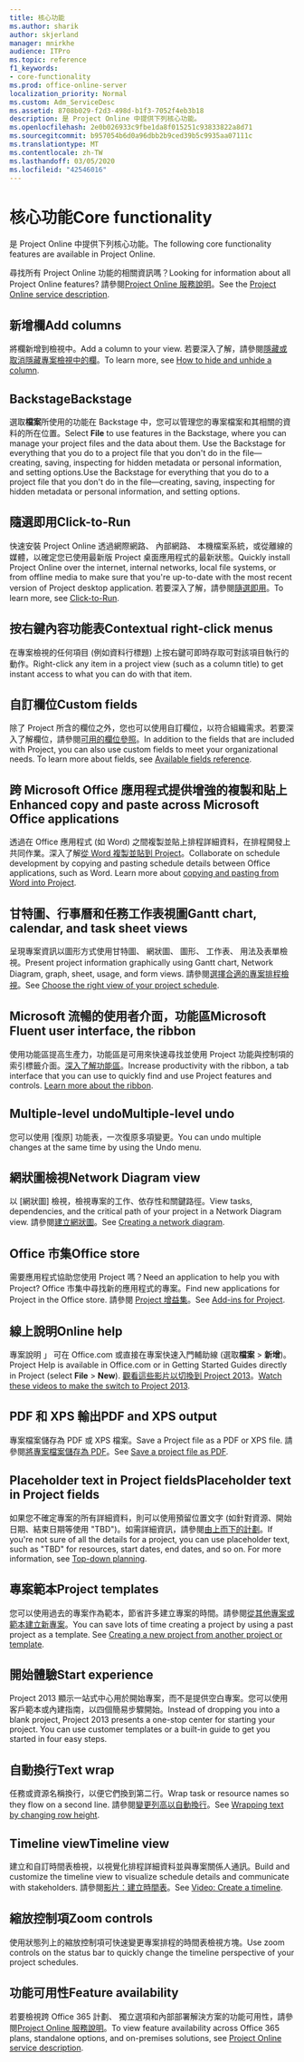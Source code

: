 ```yaml
---
title: 核心功能
ms.author: sharik
author: skjerland
manager: mnirkhe
audience: ITPro
ms.topic: reference
f1_keywords:
- core-functionality
ms.prod: office-online-server
localization_priority: Normal
ms.custom: Adm_ServiceDesc
ms.assetid: 8708b029-f2d3-498d-b1f3-7052f4eb3b18
description: 是 Project Online 中提供下列核心功能。
ms.openlocfilehash: 2e0b026933c9fbe1da8f015251c93833822a8d71
ms.sourcegitcommit: b957054b6d0a96dbb2b9ced39b5c9935aa07111c
ms.translationtype: MT
ms.contentlocale: zh-TW
ms.lasthandoff: 03/05/2020
ms.locfileid: "42546016"
---
```

# <a name="core-functionality"></a><span data-ttu-id="1d01d-103">核心功能</span><span class="sxs-lookup"><span data-stu-id="1d01d-103">Core functionality</span></span>

<span data-ttu-id="1d01d-104">是 Project Online 中提供下列核心功能。</span><span class="sxs-lookup"><span data-stu-id="1d01d-104">The following core functionality features are available in Project Online.</span></span>
  
<span data-ttu-id="1d01d-105">尋找所有 Project Online 功能的相關資訊嗎？</span><span class="sxs-lookup"><span data-stu-id="1d01d-105">Looking for information about all Project Online features?</span></span> <span data-ttu-id="1d01d-106">請參閱[Project Online 服務說明](project-online-service-description.md)。</span><span class="sxs-lookup"><span data-stu-id="1d01d-106">See the [Project Online service description](project-online-service-description.md).</span></span>
  
## <a name="add-columns"></a><span data-ttu-id="1d01d-107">新增欄</span><span class="sxs-lookup"><span data-stu-id="1d01d-107">Add columns</span></span>

<span data-ttu-id="1d01d-108">將欄新增到檢視中。</span><span class="sxs-lookup"><span data-stu-id="1d01d-108">Add a column to your view.</span></span> <span data-ttu-id="1d01d-109">若要深入了解，請參閱[隱藏或取消隱藏專案檢視中的欄](https://go.microsoft.com/fwlink/p/?LinkId=271343)。</span><span class="sxs-lookup"><span data-stu-id="1d01d-109">To learn more, see [How to hide and unhide a column](https://go.microsoft.com/fwlink/p/?LinkId=271343).</span></span>
  
## <a name="backstage"></a><span data-ttu-id="1d01d-110">Backstage</span><span class="sxs-lookup"><span data-stu-id="1d01d-110">Backstage</span></span>

<span data-ttu-id="1d01d-111">選取**檔案**所使用的功能在 Backstage 中，您可以管理您的專案檔案和其相關的資料的所在位置。</span><span class="sxs-lookup"><span data-stu-id="1d01d-111">Select **File** to use features in the Backstage, where you can manage your project files and the data about them.</span></span> <span data-ttu-id="1d01d-112">Use the Backstage for everything that you do to a project file that you don't do in the file—creating, saving, inspecting for hidden metadata or personal information, and setting options.</span><span class="sxs-lookup"><span data-stu-id="1d01d-112">Use the Backstage for everything that you do to a project file that you don't do in the file—creating, saving, inspecting for hidden metadata or personal information, and setting options.</span></span> 
  
## <a name="click-to-run"></a><span data-ttu-id="1d01d-113">隨選即用</span><span class="sxs-lookup"><span data-stu-id="1d01d-113">Click-to-Run</span></span>

<span data-ttu-id="1d01d-114">快速安裝 Project Online 透過網際網路、 內部網路、 本機檔案系統，或從離線的媒體，以確定您已使用最新版 Project 桌面應用程式的最新狀態。</span><span class="sxs-lookup"><span data-stu-id="1d01d-114">Quickly install Project Online over the internet, internal networks, local file systems, or from offline media to make sure that you're up-to-date with the most recent version of Project desktop application.</span></span> <span data-ttu-id="1d01d-115">若要深入了解，請參閱[隨選即用](https://go.microsoft.com/fwlink/p/?LinkId=271596)。</span><span class="sxs-lookup"><span data-stu-id="1d01d-115">To learn more, see [Click-to-Run](https://go.microsoft.com/fwlink/p/?LinkId=271596).</span></span>
  
## <a name="contextual-right-click-menus"></a><span data-ttu-id="1d01d-116">按右鍵內容功能表</span><span class="sxs-lookup"><span data-stu-id="1d01d-116">Contextual right-click menus</span></span>

<span data-ttu-id="1d01d-117">在專案檢視的任何項目 (例如資料行標題) 上按右鍵可即時存取可對該項目執行的動作。</span><span class="sxs-lookup"><span data-stu-id="1d01d-117">Right-click any item in a project view (such as a column title) to get instant access to what you can do with that item.</span></span>
  
## <a name="custom-fields"></a><span data-ttu-id="1d01d-118">自訂欄位</span><span class="sxs-lookup"><span data-stu-id="1d01d-118">Custom fields</span></span>

<span data-ttu-id="1d01d-p105">除了 Project 所含的欄位之外，您也可以使用自訂欄位，以符合組織需求。若要深入了解欄位，請參閱[可用的欄位參照](https://support.office.com/en-us/article/Available-fields-reference-615a4563-1cc3-40f4-b66f-1b17e793a460)。</span><span class="sxs-lookup"><span data-stu-id="1d01d-p105">In addition to the fields that are included with Project, you can also use custom fields to meet your organizational needs. To learn more about fields, see [Available fields reference](https://support.office.com/en-us/article/Available-fields-reference-615a4563-1cc3-40f4-b66f-1b17e793a460).</span></span>
  
## <a name="enhanced-copy-and-paste-across-microsoft-office-applications"></a><span data-ttu-id="1d01d-121">跨 Microsoft Office 應用程式提供增強的複製和貼上</span><span class="sxs-lookup"><span data-stu-id="1d01d-121">Enhanced copy and paste across Microsoft Office applications</span></span>

<span data-ttu-id="1d01d-p106">透過在 Office 應用程式 (如 Word) 之間複製並貼上排程詳細資料，在排程開發上共同作業。深入了解[從 Word 複製並貼到 Project](https://go.microsoft.com/fwlink/p/?LinkId=271330)。</span><span class="sxs-lookup"><span data-stu-id="1d01d-p106">Collaborate on schedule development by copying and pasting schedule details between Office applications, such as Word. Learn more about [copying and pasting from Word into Project](https://go.microsoft.com/fwlink/p/?LinkId=271330).</span></span>
  
## <a name="gantt-chart-calendar-and-task-sheet-views"></a><span data-ttu-id="1d01d-124">甘特圖、行事曆和任務工作表視圖</span><span class="sxs-lookup"><span data-stu-id="1d01d-124">Gantt chart, calendar, and task sheet views</span></span>

<span data-ttu-id="1d01d-125">呈現專案資訊以圖形方式使用甘特圖、 網狀圖、 圖形、 工作表、 用法及表單檢視。</span><span class="sxs-lookup"><span data-stu-id="1d01d-125">Present project information graphically using Gantt chart, Network Diagram, graph, sheet, usage, and form views.</span></span> <span data-ttu-id="1d01d-126">請參閱[選擇合適的專案排程檢視](https://go.microsoft.com/fwlink/?LinkId=402905)。</span><span class="sxs-lookup"><span data-stu-id="1d01d-126">See [Choose the right view of your project schedule](https://go.microsoft.com/fwlink/?LinkId=402905).</span></span>
  
## <a name="microsoft-fluent-user-interface-the-ribbon"></a><span data-ttu-id="1d01d-127">Microsoft 流暢的使用者介面，功能區</span><span class="sxs-lookup"><span data-stu-id="1d01d-127">Microsoft Fluent user interface, the ribbon</span></span>

<span data-ttu-id="1d01d-p108">使用功能區提高生產力，功能區是可用來快速尋找並使用 Project 功能與控制項的索引標籤介面。[深入了解功能區](https://go.microsoft.com/fwlink/p/?LinkId=271325)。</span><span class="sxs-lookup"><span data-stu-id="1d01d-p108">Increase productivity with the ribbon, a tab interface that you can use to quickly find and use Project features and controls. [Learn more about the ribbon](https://go.microsoft.com/fwlink/p/?LinkId=271325).</span></span>
  
## <a name="multiple-level-undo"></a><span data-ttu-id="1d01d-130">Multiple-level undo</span><span class="sxs-lookup"><span data-stu-id="1d01d-130">Multiple-level undo</span></span>

<span data-ttu-id="1d01d-131">您可以使用 [復原] 功能表，一次復原多項變更。</span><span class="sxs-lookup"><span data-stu-id="1d01d-131">You can undo multiple changes at the same time by using the Undo menu.</span></span> 
  
## <a name="network-diagram-view"></a><span data-ttu-id="1d01d-132">網狀圖檢視</span><span class="sxs-lookup"><span data-stu-id="1d01d-132">Network Diagram view</span></span>

<span data-ttu-id="1d01d-133">以 [網狀圖] 檢視，檢視專案的工作、依存性和關鍵路徑。</span><span class="sxs-lookup"><span data-stu-id="1d01d-133">View tasks, dependencies, and the critical path of your project in a Network Diagram view.</span></span> <span data-ttu-id="1d01d-134">請參閱[建立網狀圖](https://go.microsoft.com/fwlink/p/?LinkId=271338)。</span><span class="sxs-lookup"><span data-stu-id="1d01d-134">See [Creating a network diagram](https://go.microsoft.com/fwlink/p/?LinkId=271338).</span></span>
  
## <a name="office-store"></a><span data-ttu-id="1d01d-135">Office 市集</span><span class="sxs-lookup"><span data-stu-id="1d01d-135">Office store</span></span>

<span data-ttu-id="1d01d-136">需要應用程式協助您使用 Project 嗎？</span><span class="sxs-lookup"><span data-stu-id="1d01d-136">Need an application to help you with Project?</span></span> <span data-ttu-id="1d01d-137">Office 市集中尋找新的應用程式的專案。</span><span class="sxs-lookup"><span data-stu-id="1d01d-137">Find new applications for Project in the Office store.</span></span> <span data-ttu-id="1d01d-138">請參閱 [Project 增益集](https://go.microsoft.com/fwlink/?LinkId=273883)。</span><span class="sxs-lookup"><span data-stu-id="1d01d-138">See [Add-ins for Project](https://go.microsoft.com/fwlink/?LinkId=273883).</span></span>
  
## <a name="online-help"></a><span data-ttu-id="1d01d-139">線上說明</span><span class="sxs-lookup"><span data-stu-id="1d01d-139">Online help</span></span>

<span data-ttu-id="1d01d-140">專案說明 」 可在 Office.com 或直接在專案快速入門輔助線 (選取**檔案** \> **新增**)。</span><span class="sxs-lookup"><span data-stu-id="1d01d-140">Project Help is available in Office.com or in Getting Started Guides directly in Project (select **File** \> **New**).</span></span> <span data-ttu-id="1d01d-141">[觀看這些影片以切換到 Project 2013](https://go.microsoft.com/fwlink/p/?LinkId=271325)。</span><span class="sxs-lookup"><span data-stu-id="1d01d-141">[Watch these videos to make the switch to Project 2013](https://go.microsoft.com/fwlink/p/?LinkId=271325).</span></span>
  
## <a name="pdf-and-xps-output"></a><span data-ttu-id="1d01d-142">PDF 和 XPS 輸出</span><span class="sxs-lookup"><span data-stu-id="1d01d-142">PDF and XPS output</span></span>

<span data-ttu-id="1d01d-143">專案檔案儲存為 PDF 或 XPS 檔案。</span><span class="sxs-lookup"><span data-stu-id="1d01d-143">Save a Project file as a PDF or XPS file.</span></span> <span data-ttu-id="1d01d-144">請參閱[將專案檔案儲存為 PDF](https://go.microsoft.com/fwlink/p/?LinkId=271350)。</span><span class="sxs-lookup"><span data-stu-id="1d01d-144">See [Save a project file as PDF](https://go.microsoft.com/fwlink/p/?LinkId=271350).</span></span>
  
## <a name="placeholder-text-in-project-fields"></a><span data-ttu-id="1d01d-145">Placeholder text in Project fields</span><span class="sxs-lookup"><span data-stu-id="1d01d-145">Placeholder text in Project fields</span></span>

<span data-ttu-id="1d01d-p113">如果您不確定專案的所有詳細資料，則可以使用預留位置文字 (如針對資源、開始日期、結束日期等使用 "TBD")。如需詳細資訊，請參閱[由上而下的計劃](https://go.microsoft.com/fwlink/p/?LinkId=271333)。</span><span class="sxs-lookup"><span data-stu-id="1d01d-p113">If you're not sure of all the details for a project, you can use placeholder text, such as "TBD" for resources, start dates, end dates, and so on. For more information, see [Top-down planning](https://go.microsoft.com/fwlink/p/?LinkId=271333).</span></span>
  
## <a name="project-templates"></a><span data-ttu-id="1d01d-148">專案範本</span><span class="sxs-lookup"><span data-stu-id="1d01d-148">Project templates</span></span>

<span data-ttu-id="1d01d-p114">您可以使用過去的專案作為範本，節省許多建立專案的時間。請參閱[從其他專案或範本建立新專案](https://go.microsoft.com/fwlink/p/?LinkId=271328)。</span><span class="sxs-lookup"><span data-stu-id="1d01d-p114">You can save lots of time creating a project by using a past project as a template. See [Creating a new project from another project or template](https://go.microsoft.com/fwlink/p/?LinkId=271328).</span></span>
  
## <a name="start-experience"></a><span data-ttu-id="1d01d-151">開始體驗</span><span class="sxs-lookup"><span data-stu-id="1d01d-151">Start experience</span></span>

<span data-ttu-id="1d01d-p115">Project 2013 顯示一站式中心用於開始專案，而不是提供空白專案。您可以使用客戶範本或內建指南，以四個簡易步驟開始。</span><span class="sxs-lookup"><span data-stu-id="1d01d-p115">Instead of dropping you into a blank project, Project 2013 presents a one-stop center for starting your project. You can use customer templates or a built-in guide to get you started in four easy steps.</span></span>
  
## <a name="text-wrap"></a><span data-ttu-id="1d01d-154">自動換行</span><span class="sxs-lookup"><span data-stu-id="1d01d-154">Text wrap</span></span>

<span data-ttu-id="1d01d-155">任務或資源名稱換行，以便它們換到第二行。</span><span class="sxs-lookup"><span data-stu-id="1d01d-155">Wrap task or resource names so they flow on a second line.</span></span> <span data-ttu-id="1d01d-156">請參閱[變更列高以自動換行](https://go.microsoft.com/fwlink/p/?LinkId=271344)。</span><span class="sxs-lookup"><span data-stu-id="1d01d-156">See [Wrapping text by changing row height](https://go.microsoft.com/fwlink/p/?LinkId=271344).</span></span>
  
## <a name="timeline-view"></a><span data-ttu-id="1d01d-157">Timeline view</span><span class="sxs-lookup"><span data-stu-id="1d01d-157">Timeline view</span></span>

<span data-ttu-id="1d01d-158">建立和自訂時間表檢視，以視覺化排程詳細資料並與專案關係人通訊。</span><span class="sxs-lookup"><span data-stu-id="1d01d-158">Build and customize the timeline view to visualize schedule details and communicate with stakeholders.</span></span> <span data-ttu-id="1d01d-159">請參閱[影片：建立時間表](https://go.microsoft.com/fwlink/?LinkId=402912)。</span><span class="sxs-lookup"><span data-stu-id="1d01d-159">See [Video: Create a timeline](https://go.microsoft.com/fwlink/?LinkId=402912).</span></span>
  
## <a name="zoom-controls"></a><span data-ttu-id="1d01d-160">縮放控制項</span><span class="sxs-lookup"><span data-stu-id="1d01d-160">Zoom controls</span></span>

<span data-ttu-id="1d01d-161">使用狀態列上的縮放控制項可快速變更專案排程的時間表檢視方塊。</span><span class="sxs-lookup"><span data-stu-id="1d01d-161">Use zoom controls on the status bar to quickly change the timeline perspective of your project schedules.</span></span> 
  
## <a name="feature-availability"></a><span data-ttu-id="1d01d-162">功能可用性</span><span class="sxs-lookup"><span data-stu-id="1d01d-162">Feature availability</span></span>

<span data-ttu-id="1d01d-163">若要檢視跨 Office 365 計劃、 獨立選項和內部部署解決方案的功能可用性，請參閱[Project Online 服務說明](project-online-service-description.md)。</span><span class="sxs-lookup"><span data-stu-id="1d01d-163">To view feature availability across Office 365 plans, standalone options, and on-premises solutions, see [Project Online service description](project-online-service-description.md).</span></span>
  

